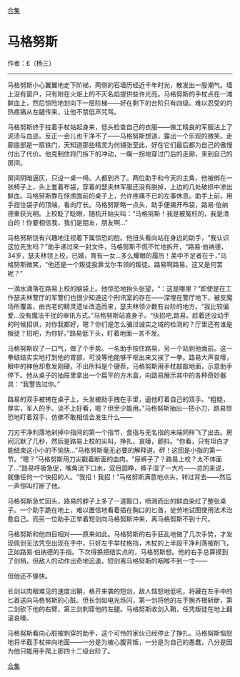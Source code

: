 [合集](../同人目录.md)

# 马格努斯

作者：₤（杨三）

---------
马格努斯小心翼翼地走下阶梯，两侧的石墙历经近千年时光，散发出一股潮气。墙上没有窗户，只有附在火炬上的不灭名焰提供些许光亮。马格努斯的手杖点在一滩鲜血上，然后惊险地划向下一层阶梯——好在剩下的台阶只有四级。难以忍受的灼热疼痛从左腿传来，让他不禁低声咒骂。

马格努斯终于拄着手杖站起身来，低头检查自己的衣服——做工精良的军服沾上了泥渍与血迹。反正一会儿也干净不了——马格努斯想道，露出一个乐观的微笑。走廊底部是一扇铁门，天知道那些精灵为何铺张至此，好在它们最后都为自己的傲慢付出了代价。他克制住将门拆下的冲动，一瘸一拐地穿过门后的走廊，来到自己的房间。
  
房间阴暗逼仄，只设一桌一椅。人都到齐了。两位助手和今天的主角，他被绑在一张椅子上，头上套着布袋，穿着的瑟夫林军服还没有脱掉，上边的几处破损中渗出鲜血。马格努斯靠在俘虏面前的桌子上，允许疼痛不已的左事休息。助手上前，用手捏住袋子的顶端，看向厅长。马格努斯略一点头，助手便揭开布袋，路易·伯纳德重获光明。上校眨了眨眼，随机开始尖叫：“马格努斯！我是被冤枉的，我是清白的！你要相信我，我们是朋友，朋友啊..."
  
马格努斯饶有兴趣地注视着下属惊恐的脸。他扭头看向站在身边的助手，“我认识这位先生吗？”助手递过来一封文件，马格努斯不慌不忙地拆开，“路易·伯纳德，34岁，瑟夫林领上校，已婚，育有一女...多么耀眼的履历！美中不足者在于，”马格努斯微笑，“他还是一个叛徒投靠戈尔韦领的叛徒。路易啊路易，这又是何苦呢？”
  
一滴水滴落在路易上校的脑袋上。他惊恐地抬头张望，“：这是哪里？”即使是在工作瑟夫林警厅的军警们也很少知道这个刑讯室的存在——深埋在警厅地下，被反魔场所覆盖，由古老的精灵遗址改造而来，瑟夫林领少数有台阶的地方。“我比较偏爱...没有魔法干扰的审讯方式。”马格努斯站直身子。“快招吧,路易。趁着还没动手的时候招供，对你我都好，嗯？你们是怎么骗过诚实之域的检测的？厅里还有谁是叛徒？招吧，为你好。”路易低下头，盯着地面一言不发。

马格努斯叹了一口气，做了个手势。一名助手按住路易，另一个站到他面前。这一拳结结实实地打到他的胃部，可没等他能够干呕出来又挨了一拳。路易大声哀嚎，眼中的神色却愈发刚硬。不出所料是个硬茬，马格努斯用手杖敲敲地面，示意助手停下。他从桌子的抽屉里拿出一个扁平的方木盒，向路易展示其中的各种奇妙器具：“我警告过你。”

路易的双手被铐在桌子上，头发被助手拽在手里，逼他盯着自己的双手。“粗糙，厚实，军人的手。谈不上好看，嗯？但至少能用。”马格努斯抽出一把小刀，路易惊恐地盯着双手，仿佛不敢相信会发生什么——

刀刃干净利落地剁掉中指间的第一个指节，食指与无名指的末端同样飞了出去。房间沉默了几秒，然后是路易上校的尖叫，挣扎，哀嚎，颤抖。“你看，只有坦白才能结束这小小的不愉快...”马格努斯毫无必要的解释道。砰！这回是小指的第一节。“嗯？”马格努斯用刀尖戳着断面的血肉，“尿裤子了？路易上校？太不体面了...”路易呼吸急促，嘴角流下口水，双目圆睁，裤子湿了一大片——总的来说，就像任何一个快招的人。“我招！我招！”马格努斯满意地点头，转过背去——然后一声惊叫打断了他。

马格努斯急忙回头，路易的脖子上多了一道豁口，喷溅而出的鲜血染红了整张桌子。一个助手跪在地上，难以置信地看着插在胸口的匕首，徒劳地试图使用法术治愈自己。而另一位助手正举着短剑向马格努斯冲来，离马格努斯不到十尺。
  
马格努斯和他四目相对——原来如此。马格努斯的右手狂乱地做了几次手势，才发现佩剑无法凭空出现在手中，只好左手举杖格挡，木杖的上半段干净利落被削飞，正如路易·伯纳德的手指。下次得换把结实点的，马格努斯想。他的右手总算摸到了剑柄，但敌人的动作出奇地迅速，短剑离马格努斯的咽喉不到一寸——
  
但他还不够快。

长剑以肉眼难见的速度出鞘，格开来袭的短剑，敌人恼怒地低吼，将藏在左手中的匕首送向马格努斯的心脏。但长剑如电光烁闪，第一剑将他的左手腕齐根斩断，第二剑砍下他的右臂，第三剑刺穿他的左腿。马格努斯收剑入鞘，任凭叛徒在地上翻滚哀嚎。

马格努斯看向心脏被刺穿的助手，这个可怜的家伙已经停止了挣扎。马格努斯恼怒地将半截手杖摔向地面——一分是为被心腹背叛，一分是为自己的愚蠢，八分是因为他只能用手爬上那四十二级台阶了。



[合集](../同人目录.md)